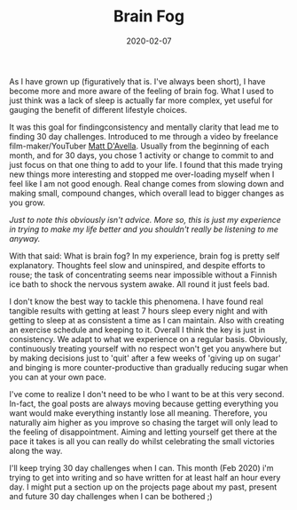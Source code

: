 ﻿---
title: "Brain Fog"
path: "/blog/2020/02/07/brain-fog"
date: "2020-02-07"
---
As I have grown up (figuratively that is. I&#39;ve always been short), I have
become more and more aware of the feeling of brain fog. What I used to just
think was a lack of sleep is actually far more complex, yet useful for gauging
the benefit of different lifestyle choices.

It was this goal for findingconsistency and mentally clarity that lead me to
finding 30 day challenges. Introduced to me through a video by freelance
film-maker/YouTuber [Matt
D&#39;Avella](https://youtube.com/user/blackboxfilmcompany). Usually from the
beginning of each month, and for 30 days, you chose 1 activity or change to
commit to and just focus on that one thing to add to your life. I found that
this made trying new things more interesting and stopped me over-loading myself
when I feel like I am not good enough. Real change comes from slowing down and
making small, compound changes, which overall lead to bigger changes as you
grow.

*Just to note this obviously isn&#39;t advice. More so, this is just my
experience in trying to make my life better and you shouldn&#39;t really be
listening to me anyway.*

With that said: What is brain fog? In my experience, brain fog is pretty self explanatory.
Thoughts feel slow and uninspired, and despite efforts to rouse; the task of
concentrating seems near impossible without a Finnish ice bath to shock the
nervous system awake. All round it just feels bad.

I don&#39;t know the best way to tackle this phenomena. I have found real tangible
results with getting at least 7 hours sleep every night and with getting to
sleep at as consistent a time as I can maintain. Also with creating an exercise
schedule and keeping to it. Overall I think the key is just in consistency. We
adapt to what we experience on a regular basis. Obviously, continuously treating
yourself with no respect won&#39;t get you anywhere but by making decisions just to
&#39;quit&#39; after a few weeks of &#39;giving up on sugar&#39; and binging is more
counter-productive than gradually reducing sugar when you can at your own pace.

I&#39;ve come to realize I don&#39;t need to be who I want to be at this very second.
In-fact, the goal posts are always moving because getting everything you want would make
everything instantly lose all meaning. Therefore, you naturally aim higher as
you improve so chasing the target will only lead to the feeling of
disappointment. Aiming and letting yourself get there at the pace it
takes is all you can really do whilst celebrating the small victories along the
way.

I&#39;ll keep trying 30 day challenges when I can. This month (Feb 2020) i&#39;m trying
to get into writing and so have written for at least half an hour every day. I
might put a section up on the projects page about my past, present and future
30 day challenges when I can be bothered ;)
